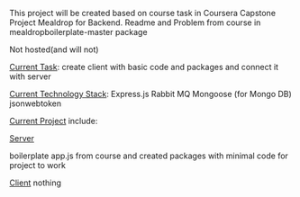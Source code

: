 This project will be created based on course task in Coursera Capstone Project Mealdrop for Backend. Readme and Problem from course in mealdropboilerplate-master package

Not hosted(and will not)

<u>Current Task</u>: create client with basic code and packages and connect it with server

<u>Current Technology Stack</u>: Express.js Rabbit MQ Mongoose (for Mongo DB) jsonwebtoken

<u>Current Project</u> include:

<u>Server</u>

boilerplate app.js from course and created packages with minimal code for project to work

<u>Client</u> nothing
